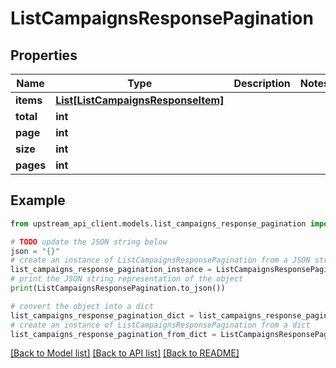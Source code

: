 # ListCampaignsResponsePagination


## Properties

Name | Type | Description | Notes
------------ | ------------- | ------------- | -------------
**items** | [**List[ListCampaignsResponseItem]**](ListCampaignsResponseItem.md) |  | 
**total** | **int** |  | 
**page** | **int** |  | 
**size** | **int** |  | 
**pages** | **int** |  | 

## Example

```python
from upstream_api_client.models.list_campaigns_response_pagination import ListCampaignsResponsePagination

# TODO update the JSON string below
json = "{}"
# create an instance of ListCampaignsResponsePagination from a JSON string
list_campaigns_response_pagination_instance = ListCampaignsResponsePagination.from_json(json)
# print the JSON string representation of the object
print(ListCampaignsResponsePagination.to_json())

# convert the object into a dict
list_campaigns_response_pagination_dict = list_campaigns_response_pagination_instance.to_dict()
# create an instance of ListCampaignsResponsePagination from a dict
list_campaigns_response_pagination_from_dict = ListCampaignsResponsePagination.from_dict(list_campaigns_response_pagination_dict)
```
[[Back to Model list]](../README.md#documentation-for-models) [[Back to API list]](../README.md#documentation-for-api-endpoints) [[Back to README]](../README.md)


